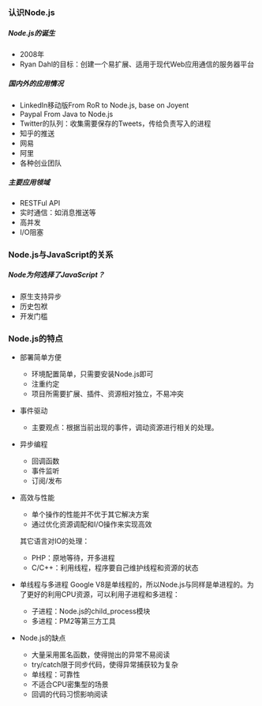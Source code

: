 ### 认识Node.js

##### Node.js的诞生
- 2008年
- Ryan Dahl的目标：创建一个易扩展、适用于现代Web应用通信的服务器平台

##### 国内外的应用情况
- LinkedIn移动版From RoR to Node.js, base on Joyent
- Paypal From Java to Node.js
- Twitter的队列：收集需要保存的Tweets，传给负责写入的进程
- 知乎的推送
- 网易
- 阿里
- 各种创业团队

##### 主要应用领域
- RESTFul API
- 实时通信：如消息推送等
- 高并发
- I/O阻塞


### Node.js与JavaScript的关系

##### Node为何选择了JavaScript？
- 原生支持异步
- 历史包袱
- 开发门槛

### Node.js的特点
- 部署简单方便
    - 环境配置简单，只需要安装Node.js即可
    - 注重约定
    - 项目所需要扩展、插件、资源相对独立，不易冲突
- 事件驱动
    - 主要观点：根据当前出现的事件，调动资源进行相关的处理。

- 异步编程
    - 回调函数
    - 事件监听
    - 订阅/发布
- 高效与性能
    - 单个操作的性能并不优于其它解决方案
    - 通过优化资源调配和I/O操作来实现高效

    其它语言对IO的处理：
    - PHP：原地等待，开多进程
    - C/C++：利用线程，程序要自己维护线程和资源的状态
- 单线程与多进程
    Google&nbsp;V8是单线程的，所以Node.js与同样是单进程的。为了更好的利用CPU资源，可以利用子进程和多进程：
    - 子进程：Node.js的child_process模块
    - 多进程：PM2等第三方工具

- Node.js的缺点
    - 大量采用匿名函数，使得抛出的异常不易阅读
    - try/catch限于同步代码，使得异常捕获较为复杂
    - 单线程：可靠性
    - 不适合CPU密集型的场景
    - 回调的代码习惯影响阅读


